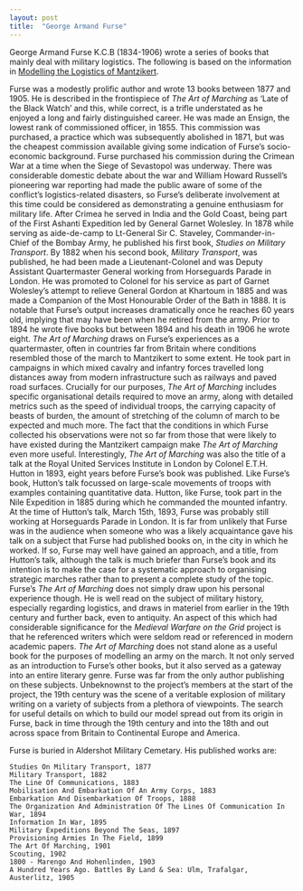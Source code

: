 ```yaml
---
layout: post
title:  "George Armand Furse"
---
```


George Armand Furse K.C.B (1834-1906) wrote a series of books that mainly deal with military logistics. The following is based on the information in [Modelling the Logistics of Mantzikert](https://www.archaeopress.com/Archaeopress/Products/9781803277998).

Furse was a modestly prolific author and wrote 13 books between 1877 and 1905. He is described in the frontispiece of *The Art of Marching* as ‘Late of the Black Watch’ and this, while correct, is a trifle understated as he enjoyed a long and fairly distinguished career. He was made an Ensign, the lowest rank of commissioned officer, in 1855. This commission was purchased, a practice which was subsequently abolished in 1871, but was the cheapest commission available giving some indication of Furse’s socio-economic background. Furse purchased his commission during the Crimean War at a time when the Siege of Sevastopol was underway. There was considerable domestic debate about the war and William Howard Russell’s pioneering war reporting had made the public aware of some of the conflict’s logistics-related disasters, so Furse’s deliberate involvement at this time could be considered as demonstrating a genuine enthusiasm for military life. After Crimea he served in India and the Gold Coast, being part of the First Ashanti Expedition led by General Garnet Wolesley. In 1878 while serving as aide-de-camp to Lt-General Sir C. Staveley, Commander-in-Chief of the Bombay Army, he published his first book, *Studies on Military Transport*. By 1882 when his second book, *Military Transport*, was published, he had been made a Lieutenant-Colonel and was Deputy Assistant Quartermaster General working from Horseguards Parade in London. He was promoted to Colonel for his service as part of Garnet Wolesley’s attempt to relieve General Gordon at Khartoum in 1885 and was made a Companion of the Most Honourable Order of the Bath in 1888. It is notable that Furse’s output increases dramatically once he reaches 60 years old, implying that may have been when he retired from the army. Prior to 1894 he wrote five books but between 1894 and his death in 1906 he wrote eight.
*The Art of Marching* draws on Furse’s experiences as a quartermaster, often in countries far from Britain where conditions resembled those of the march to Mantzikert to some extent. He took part in campaigns in which mixed cavalry and infantry forces travelled long distances away from modern infrastructure such as railways and paved road surfaces. Crucially for our purposes, *The Art of Marching* includes specific organisational details required to move an army, along with detailed metrics such as the speed of individual troops, the carrying capacity of beasts of burden, the amount of stretching of the column of march to be expected and much more. The fact that the conditions in which Furse collected his observations were not so far from those that were likely to have existed during the Mantzikert campaign make *The Art of Marching* even more useful. 
Interestingly, *The Art of Marching* was also the title of a talk at the Royal United Services Institute in London by Colonel E.T.H. Hutton in 1893, eight years before Furse’s book was published.  Like Furse’s book, Hutton’s talk focussed on large-scale movements of troops with examples containing quantitative data. Hutton, like Furse, took part in the Nile Expedition in 1885 during which he commanded the mounted infantry. At the time of Hutton’s talk, March 15th, 1893, Furse was probably still working at Horseguards Parade in London. It is far from unlikely that Furse was in the audience when someone who was a likely acquaintance gave his talk on a subject that Furse had published books on, in the city in which he worked. If so, Furse may well have gained an approach, and a title, from Hutton’s talk, although the talk is much briefer than Furse’s book and its intention is to make the case for a systematic approach to organising strategic marches rather than to present a complete study of the topic.
Furse’s *The Art of Marching* does not simply draw upon his personal experience though. He is well read on the subject of military history, especially regarding logistics, and draws in materiel from earlier in the 19th century and further back, even to antiquity. An aspect of this which had considerable significance for the *Medieval Warfare on the Grid* project is that he referenced writers which were seldom read or referenced in modern academic papers. *The Art of Marching* does not stand alone as a useful book for the purposes of modelling an army on the march. It not only served as an introduction to Furse’s other books, but it also served as a gateway into an entire literary genre. Furse was far from the only author publishing on these subjects. Unbeknownst to the project’s members at the start of the project, the 19th century was the scene of a veritable explosion of military writing on a variety of subjects from a plethora of viewpoints. The search for useful details on which to build our model spread out from its origin in Furse, back in time through the 19th century and into the 18th and out across space from Britain to Continental Europe and America.

Furse is buried in Aldershot Military Cemetary. His published works are:

	Studies On Military Transport, 1877
	Military Transport, 1882
	The Line Of Communications, 1883
	Mobilisation And Embarkation Of An Army Corps, 1883
	Embarkation And Disembarkation Of Troops, 1888
	The Organization And Administration Of The Lines Of Communication In War, 1894
	Information In War, 1895
	Military Expeditions Beyond The Seas, 1897
	Provisioning Armies In The Field, 1899
	The Art Of Marching, 1901
	Scouting, 1902
	1800 - Marengo And Hohenlinden, 1903
	A Hundred Years Ago. Battles By Land & Sea: Ulm, Trafalgar, Austerlitz, 1905